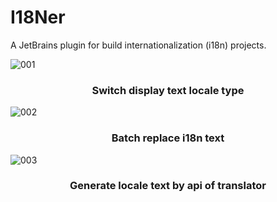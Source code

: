 # I18Ner

A JetBrains plugin for build internationalization (i18n) projects.

![001](./resources/001.gif)
<h3 align="center">Switch display text locale type</h3>

![002](./resources/002.gif)
<h3 align="center">Batch replace i18n text</h3>

![003](./resources/003.gif)
<h3 align="center">Generate locale text by api of translator</h3>
